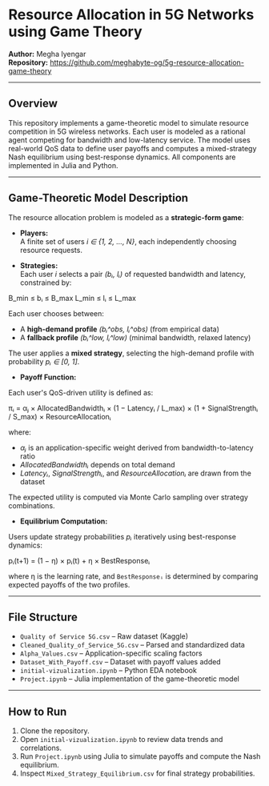 # Resource Allocation in 5G Networks using Game Theory
**Author:** Megha Iyengar   
**Repository:** https://github.com/meghabyte-og/5g-resource-allocation-game-theory

---

## Overview

This repository implements a game-theoretic model to simulate resource competition in 5G wireless networks. Each user is modeled as a rational agent competing for bandwidth and low-latency service. The model uses real-world QoS data to define user payoffs and computes a mixed-strategy Nash equilibrium using best-response dynamics. All components are implemented in Julia and Python.

---

## Game-Theoretic Model Description

The resource allocation problem is modeled as a **strategic-form game**:

- **Players:**  
  A finite set of users *i ∈ {1, 2, ..., N}*, each independently choosing resource requests.

- **Strategies:**  
  Each user *i* selects a pair *(bᵢ, lᵢ)* of requested bandwidth and latency, constrained by:


B_min ≤ bᵢ ≤ B_max
L_min ≤ lᵢ ≤ L_max


Each user chooses between:
- A **high-demand profile** *(bᵢ^obs, lᵢ^obs)* (from empirical data)
- A **fallback profile** *(bᵢ^low, lᵢ^low)* (minimal bandwidth, relaxed latency)

The user applies a **mixed strategy**, selecting the high-demand profile with probability *pᵢ ∈ [0, 1]*.

- **Payoff Function:**

Each user's QoS-driven utility is defined as:

πᵢ = αⱼ × AllocatedBandwidthᵢ × (1 − Latencyᵢ / L_max) × (1 + SignalStrengthᵢ / S_max) × ResourceAllocationᵢ

where:
- *αⱼ* is an application-specific weight derived from bandwidth-to-latency ratio
- *AllocatedBandwidthᵢ* depends on total demand
- *Latencyᵢ*, *SignalStrengthᵢ*, and *ResourceAllocationᵢ* are drawn from the dataset

The expected utility is computed via Monte Carlo sampling over strategy combinations.

- **Equilibrium Computation:**

Users update strategy probabilities *pᵢ* iteratively using best-response dynamics:

pᵢ(t+1) = (1 − η) × pᵢ(t) + η × BestResponseᵢ

where η is the learning rate, and `BestResponseᵢ` is determined by comparing expected payoffs of the two profiles.

---

## File Structure

- `Quality of Service 5G.csv` – Raw dataset (Kaggle)
- `Cleaned_Quality_of_Service_5G.csv` – Parsed and standardized data
- `Alpha_Values.csv` – Application-specific scaling factors
- `Dataset_With_Payoff.csv` – Dataset with payoff values added
- `initial-vizualization.ipynb` – Python EDA notebook
- `Project.ipynb` – Julia implementation of the game-theoretic model

---

## How to Run

1. Clone the repository.
2. Open `initial-vizualization.ipynb` to review data trends and correlations.
3. Run `Project.ipynb` using Julia to simulate payoffs and compute the Nash equilibrium.
4. Inspect `Mixed_Strategy_Equilibrium.csv` for final strategy probabilities.

